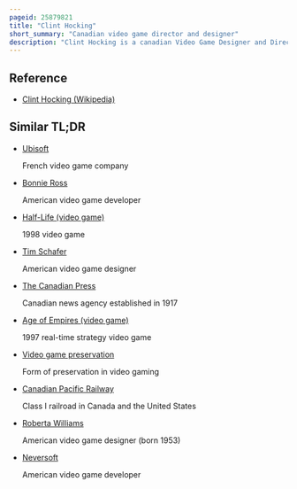 ```yaml
---
pageid: 25879821
title: "Clint Hocking"
short_summary: "Canadian video game director and designer"
description: "Clint Hocking is a canadian Video Game Designer and Director. He primarily worked at ubisoft's canadian Division where he developed three Titles and Briefly worked at Lucasarts Valve and amazon Game Studios."
---
```


## Reference

- [Clint Hocking (Wikipedia)](https://en.wikipedia.org/?curid=25879821)

## Similar TL;DR

- [Ubisoft](/tldr/en/ubisoft)

  French video game company

- [Bonnie Ross](/tldr/en/bonnie-ross)

  American video game developer

- [Half-Life (video game)](/tldr/en/half-life-video-game)

  1998 video game

- [Tim Schafer](/tldr/en/tim-schafer)

  American video game designer

- [The Canadian Press](/tldr/en/the-canadian-press)

  Canadian news agency established in 1917

- [Age of Empires (video game)](/tldr/en/age-of-empires-video-game)

  1997 real-time strategy video game

- [Video game preservation](/tldr/en/video-game-preservation)

  Form of preservation in video gaming

- [Canadian Pacific Railway](/tldr/en/canadian-pacific-railway)

  Class I railroad in Canada and the United States

- [Roberta Williams](/tldr/en/roberta-williams)

  American video game designer (born 1953)

- [Neversoft](/tldr/en/neversoft)

  American video game developer
